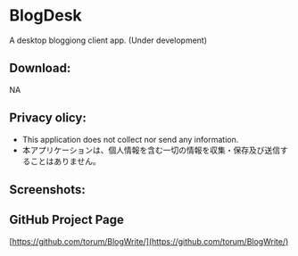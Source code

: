 
# BlogDesk
A desktop bloggiong client app. (Under development)

## Download:
NA

## Privacy olicy:
* This application does not collect nor send any information.
* 本アプリケーションは、個人情報を含む一切の情報を収集・保存及び送信することはありません。

## Screenshots:

## GitHub Project Page

[https://github.com/torum/BlogWrite/](https://github.com/torum/BlogWrite/)

 
